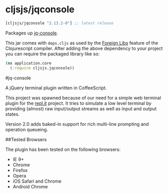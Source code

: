 # cljsjs/jqconsole
```clojure
[cljsjs/jqconsole "2.13.2-0"] ;; latest release
```
Packages up [jq-console](https://github.com/replit/jq-console).

This jar comes with `deps.cljs` as used by the [Foreign Libs][flibs] feature
of the Clojurescript compiler. After adding the above dependency to your project
you can require the packaged library like so:

```clojure
(ns application.core
  (:require cljsjs.jqconsole))
```

[flibs]: https://github.com/clojure/clojurescript/wiki/Packaging-Foreign-Dependencies

#jq-console

A jQuery terminal plugin written in CoffeeScript.

This project was spawned because of our need for a simple web terminal plugin
for the <a href="http://repl.it">repl.it</a> project. It tries to simulate a low level terminal by providing (almost)
raw input/output streams as well as input and output states.

Version 2.0 adds baked-in support for rich multi-line prompting and operation
queueing.


##Tested Browsers

The plugin has been tested on the following browsers:

* IE 9+
* Chrome
* Firefox
* Opera
* iOS Safari and Chrome
* Android Chrome
